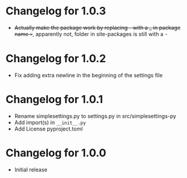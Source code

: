 # Changelog for 1.0.3
- ~~Actually make the package work by replacing - with a _ in package name 💀~~, apparently not, folder in site-packages is still with a -

# Changelog for 1.0.2
- Fix adding extra newline in the beginning of the settings file

# Changelog for 1.0.1
- Rename simplesettings.py to settings.py in src/simplesettings-py
- Add import(s) in `__init__.py`
- Add License pyproject.toml

# Changelog for 1.0.0
- Initial release
